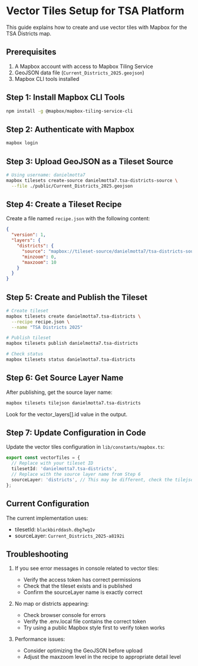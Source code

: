 # Vector Tiles Setup for TSA Platform

This guide explains how to create and use vector tiles with Mapbox for the TSA Districts map.

## Prerequisites

1. A Mapbox account with access to Mapbox Tiling Service
2. GeoJSON data file (`Current_Districts_2025.geojson`)
3. Mapbox CLI tools installed

## Step 1: Install Mapbox CLI Tools

```bash
npm install -g @mapbox/mapbox-tiling-service-cli
```

## Step 2: Authenticate with Mapbox

```bash
mapbox login
```

## Step 3: Upload GeoJSON as a Tileset Source

```bash
# Using username: danielmotta7
mapbox tilesets create-source danielmotta7.tsa-districts-source \
  --file ./public/Current_Districts_2025.geojson
```

## Step 4: Create a Tileset Recipe

Create a file named `recipe.json` with the following content:

```json
{
  "version": 1,
  "layers": {
    "districts": {
      "source": "mapbox://tileset-source/danielmotta7/tsa-districts-source",
      "minzoom": 0,
      "maxzoom": 10
    }
  }
}
```

## Step 5: Create and Publish the Tileset

```bash
# Create tileset
mapbox tilesets create danielmotta7.tsa-districts \
  --recipe recipe.json \
  --name "TSA Districts 2025"

# Publish tileset
mapbox tilesets publish danielmotta7.tsa-districts

# Check status
mapbox tilesets status danielmotta7.tsa-districts
```

## Step 6: Get Source Layer Name

After publishing, get the source layer name:

```bash
mapbox tilesets tilejson danielmotta7.tsa-districts
```

Look for the vector_layers[].id value in the output.

## Step 7: Update Configuration in Code

Update the vector tiles configuration in `lib/constants/mapbox.ts`:

```typescript
export const vectorTiles = {
  // Replace with your tileset ID
  tilesetId: 'danielmotta7.tsa-districts',
  // Replace with the source layer name from Step 6
  sourceLayer: 'districts', // This may be different, check the tilejson output
};
```

## Current Configuration

The current implementation uses:

- tilesetId: `blackbirddash.dbg7wg1v`
- sourceLayer: `Current_Districts_2025-a8192i`

## Troubleshooting

1. If you see error messages in console related to vector tiles:
   - Verify the access token has correct permissions
   - Check that the tileset exists and is published
   - Confirm the sourceLayer name is exactly correct

2. No map or districts appearing:
   - Check browser console for errors
   - Verify the .env.local file contains the correct token
   - Try using a public Mapbox style first to verify token works

3. Performance issues:
   - Consider optimizing the GeoJSON before upload
   - Adjust the maxzoom level in the recipe to appropriate detail level
